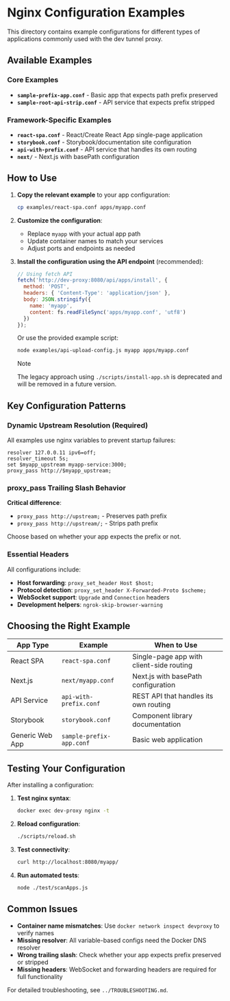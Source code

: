 # Nginx Configuration Examples

This directory contains example configurations for different types of applications commonly used with the dev tunnel proxy.

## Available Examples

### Core Examples
- **`sample-prefix-app.conf`** - Basic app that expects path prefix preserved
- **`sample-root-api-strip.conf`** - API service that expects prefix stripped

### Framework-Specific Examples  
- **`react-spa.conf`** - React/Create React App single-page application
- **`storybook.conf`** - Storybook/documentation site configuration
- **`api-with-prefix.conf`** - API service that handles its own routing
- **`next/`** - Next.js with basePath configuration

## How to Use

1. **Copy the relevant example** to your app configuration:
   ```bash
   cp examples/react-spa.conf apps/myapp.conf
   ```

2. **Customize the configuration**:
   - Replace `myapp` with your actual app path
   - Update container names to match your services
   - Adjust ports and endpoints as needed

3. **Install the configuration using the API endpoint** (recommended):
   ```javascript
   // Using fetch API
   fetch('http://dev-proxy:8080/api/apps/install', {
     method: 'POST',
     headers: { 'Content-Type': 'application/json' },
     body: JSON.stringify({
       name: 'myapp',
       content: fs.readFileSync('apps/myapp.conf', 'utf8')
     })
   });
   ```

   Or use the provided example script:
   ```bash
   node examples/api-upload-config.js myapp apps/myapp.conf
   ```

   > [!NOTE]
   > The legacy approach using `./scripts/install-app.sh` is deprecated and will be removed in a future version.

## Key Configuration Patterns

### Dynamic Upstream Resolution (Required)
All examples use nginx variables to prevent startup failures:
```nginx
resolver 127.0.0.11 ipv6=off;
resolver_timeout 5s;
set $myapp_upstream myapp-service:3000;
proxy_pass http://$myapp_upstream;
```

### proxy_pass Trailing Slash Behavior
**Critical difference**:
- `proxy_pass http://upstream;` - Preserves path prefix
- `proxy_pass http://upstream/;` - Strips path prefix

Choose based on whether your app expects the prefix or not.

### Essential Headers
All configurations include:
- **Host forwarding**: `proxy_set_header Host $host;`
- **Protocol detection**: `proxy_set_header X-Forwarded-Proto $scheme;`  
- **WebSocket support**: `Upgrade` and `Connection` headers
- **Development helpers**: `ngrok-skip-browser-warning`

## Choosing the Right Example

| App Type | Example | When to Use |
|----------|---------|------------|
| React SPA | `react-spa.conf` | Single-page app with client-side routing |
| Next.js | `next/myapp.conf` | Next.js with basePath configuration |
| API Service | `api-with-prefix.conf` | REST API that handles its own routing |
| Storybook | `storybook.conf` | Component library documentation |
| Generic Web App | `sample-prefix-app.conf` | Basic web application |

## Testing Your Configuration

After installing a configuration:

1. **Test nginx syntax**:
   ```bash
   docker exec dev-proxy nginx -t
   ```

2. **Reload configuration**:
   ```bash
   ./scripts/reload.sh
   ```

3. **Test connectivity**:
   ```bash
   curl http://localhost:8080/myapp/
   ```

4. **Run automated tests**:
   ```bash
   node ./test/scanApps.js
   ```

## Common Issues

- **Container name mismatches**: Use `docker network inspect devproxy` to verify names
- **Missing resolver**: All variable-based configs need the Docker DNS resolver
- **Wrong trailing slash**: Check whether your app expects prefix preserved or stripped
- **Missing headers**: WebSocket and forwarding headers are required for full functionality

For detailed troubleshooting, see `../TROUBLESHOOTING.md`.
